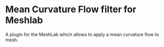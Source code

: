 Mean Curvature Flow filter for Meshlab
===============================

A plugin for the MeshLab which allows to apply a mean curvature flow to mesh.
